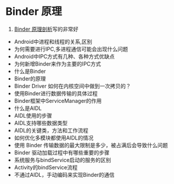 # Binder 原理



1. [ Binder 原理剖析](https://zhuanlan.zhihu.com/p/35519585)写的非常好



- Android中进程和线程的关系,区别
- 为何需要进行IPC,多进程通信可能会出现什么问题
- Android中IPC方式有几种、各种方式优缺点
- 为何新增Binder来作为主要的IPC方式
- 什么是Binder
- Binder的原理
- Binder Driver 如何在内核空间中做到一次拷贝的？
- 使用Binder进行数据传输的具体过程
- Binder框架中ServiceManager的作用
- 什么是AIDL
- AIDL使用的步骤
- AIDL支持哪些数据类型
- AIDL的关键类，方法和工作流程
- 如何优化多模块都使用AIDL的情况
- 使用 Binder 传输数据的最大限制是多少，被占满后会导致什么问题
- Binder 驱动加载过程中有哪些重要的步骤
- 系统服务与bindService启动的服务的区别
- Activity的bindService流程
- 不通过AIDL，手动编码来实现Binder的通信
